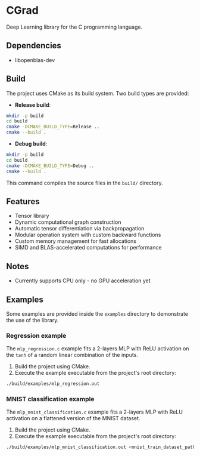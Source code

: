 # CGrad
Deep Learning library for the C programming language.

## Dependencies
- libopenblas-dev

## Build 

The project uses CMake as its build system. Two build types are provided:

- **Release build**:
```bash
mkdir -p build
cd build
cmake -DCMAKE_BUILD_TYPE=Release ..
cmake --build .
```

- **Debug build**:
```bash
mkdir -p build
cd build
cmake -DCMAKE_BUILD_TYPE=Debug ..
cmake --build .
```

This command compiles the source files in the `build/` directory.

## Features
- Tensor library
- Dynamic computational graph construction
- Automatic tensor differentiation via backpropagation
- Modular operation system with custom backward functions
- Custom memory management for fast allocations
- SIMD and BLAS-accelerated computations for performance

## Notes
- Currently supports CPU only - no GPU acceleration yet

## Examples

Some examples are provided inside the `examples` directory to demonstrate the use of the library.

### Regression example
The `mlp_regression.c` example fits a 2-layers MLP with ReLU activation on the `tanh` of a random linear combination of the inputs.

1. Build the project using CMake.
2. Execute the example executable from the project's root directory:

```bash
./build/examples/mlp_regression.out
```

### MNIST classification example
The `mlp_mnist_classification.c` example fits a 2-layers MLP with ReLU activation on a flattened version of the MNIST dataset.

1. Build the project using CMake.
2. Execute the example executable from the project's root directory:

```bash
./build/examples/mlp_mnist_classification.out <mnist_train_dataset_path>
```
